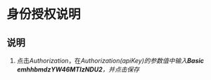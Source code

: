 # 身份授权说明

## 说明

1. 点击*Authorization*，在*Authorization(apiKey)*的参数值中输入**Basic emhhbmdzYW46MTIzNDU2**，并点击*保存*
